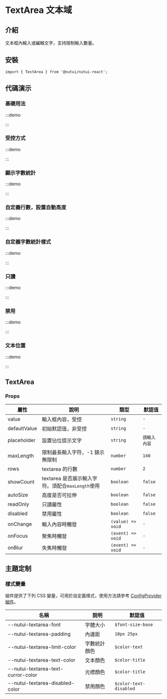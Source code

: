 # TextArea 文本域

## 介紹

文本框內輸入或編輯文字，支持限制輸入數量。

## 安裝

```tsx
import { TextArea } from '@nutui/nutui-react';
```

## 代碼演示

### 基礎用法

:::demo

<CodeBlock src='h5/demo1.tsx'></CodeBlock>

:::

### 受控方式

:::demo

<CodeBlock src='h5/demo2.tsx'></CodeBlock>

:::

### 顯示字數統計

:::demo

<CodeBlock src='h5/demo3.tsx'></CodeBlock>

:::

### 自定義行數，設置自動高度

:::demo

<CodeBlock src='h5/demo4.tsx'></CodeBlock>

:::

### 自定義字數統計樣式

:::demo

<CodeBlock src='h5/demo5.tsx'></CodeBlock>

:::

### 只讀

:::demo

<CodeBlock src='h5/demo6.tsx'></CodeBlock>
:::

### 禁用

:::demo

<CodeBlock src='h5/demo7.tsx'></CodeBlock>

:::

### 文本位置

:::demo

<CodeBlock src='h5/demo8.tsx'></CodeBlock>

:::

## TextArea

### Props

| 屬性 | 說明 | 類型 | 默認值 |
| --- | --- | --- | --- |
| value | 輸入框內容，受控 | `string` | `-` |
| defaultValue | 初始默認值，非受控 | `string` | `-` |
| placeholder | 設置佔位提示文字 | `string` | `請輸入內容` |
| maxLength | 限制最長輸入字符，-1 錶示無限制 | `number` | `140` |
| rows | textarea 的行數 | `number` | `2` |
| showCount | textarea 是否展示輸入字符。須配合`maxLength`使用 | `boolean` | `false` |
| autoSize | 高度是否可拉伸 | `boolean` | `false` |
| readOnly | 只讀屬性 | `boolean` | `false` |
| disabled | 禁用屬性 | `boolean` | `false` |
| onChange | 輸入內容時觸發 | `(value) => void` | `-` |
| onFocus | 聚焦時觸發 | `(event) => void` | `-` |
| onBlur | 失焦時觸發 | `(event) => void` | `-` |

## 主題定制

### 樣式變量

組件提供了下列 CSS 變量，可用於自定義樣式，使用方法請參考 [ConfigProvider 組件](#/zh-CN/component/configprovider)。

| 名稱 | 說明 | 默認值 |
| --- | --- | --- |
| \--nutui-textarea-font | 字體大小 | `$font-size-base` |
| \--nutui-textarea-padding | 內邊距 | `10px 25px` |
| \--nutui-textarea-limit-color | 字數統計顏色 | `$color-text` |
| \--nutui-textarea-text-color | 文本顏色 | `$color-title` |
| \--nutui-textarea-text-curror-color | 光標顏色 | `$color-title` |
| \--nutui-textarea-disabled-color | 禁用顏色 | `$color-text-disabled` |